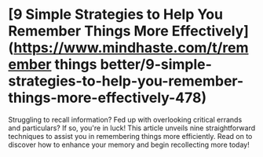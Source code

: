 
# [9 Simple Strategies to Help You Remember Things More Effectively](https://www.mindhaste.com/t/remember things better/9-simple-strategies-to-help-you-remember-things-more-effectively-478)

Struggling to recall information? Fed up with overlooking critical errands and particulars? If so, you're in luck! This article unveils nine straightforward techniques to assist you in remembering things more efficiently. Read on to discover how to enhance your memory and begin recollecting more today!
    